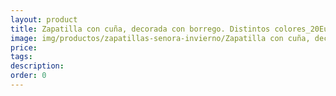 ```yaml
---
layout: product
title: Zapatilla con cuña, decorada con borrego. Distintos colores_20Eu
image: img/productos/zapatillas-senora-invierno/Zapatilla con cuña, decorada con borrego. Distintos colores_20Eu.webp
price: 
tags: 
description: 
order: 0
---
```

